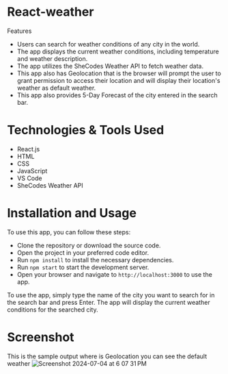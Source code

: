 # React-weather
Features
- Users can search for weather conditions of any city in the world.
- The app displays the current weather conditions, including temperature and weather description.
- The app utilizes the SheCodes Weather API to fetch weather data.
- This app also has Geolocation that is the browser will prompt the user to grant permission to access their location and will display their location's weather as default weather.
- This app also provides 5-Day Forecast of the city entered in the search bar.


# Technologies & Tools Used
- React.js
- HTML
- CSS
- JavaScript
- VS Code
- SheCodes Weather API

# Installation and Usage
To use this app, you can follow these steps:

- Clone the repository or download the source code.
- Open the project in your preferred code editor.
- Run  `npm install` to install the necessary dependencies.
- Run `npm start` to start the development server.
- Open your browser and navigate to `http://localhost:3000` to use the app.

To use the app, simply type the name of the city you want to search for in the search bar and press Enter. The app will display the current weather conditions for the searched city.
# Screenshot
This is the sample output where is Geolocation you can see the default weather
![Screenshot 2024-07-04 at 6 07 31 PM](https://github.com/chinmaykothari/React-weather/assets/97662896/6efc423b-83ad-478b-8de2-9f4b84ddc3b0)

